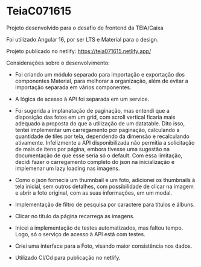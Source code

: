 # TeiaC071615

Projeto desenvolvido para o desafio de frontend da TEIA/Caixa

Foi utilizado Angular 16, por ser LTS e Material para o design.

Projeto publicado no netlify: https://teia071615.netlify.app/

Considerações sobre o desenvolvimento:

- Foi criando um módulo separado para importação e exportação dos componentes Material, para melhorar a organização, além de evitar a importação separada em vários componentes.

- A lógica de acesso à API foi separada em um service.

- Foi sugerida a implanatação de paginação, mas entendi que a disposição das fotos em um grid, com scroll vertical ficaria mais adequado a proposta do que a utilização de um datatable. Dito isso, tentei implementar um carregamento por paginação, calculando a quantidade de tiles por tela, dependendo da dimensão e recalculando ativamente. Infelizmente a API disponibilizada não permitia a solicitação de mais de itens por página, embora tivesse uma sugestão na documentação de que esse seria só o default. Com essa limitação, decidi fazer o carregamento completo do json na inicialização e implemenar um lazy loading nas imagens.

- Como o json fornecia um thumnbail e um foto, adicionei os thumbnails à tela inicial, sem outros detalhes, com possibilidade de clicar na imagem e abrir a foto original, com as suas informações, em um modal.

- Implementação de filtro de pesquisa por caractere para títulos e álbuns.

- Clicar no título da página recarrega as imagens.

- Inicei a implementação de testes automatizados, mas faltou tempo. Logo, só o serviço de acesso à API está com testes.

- Criei uma interface para a Foto, visando maior consistência nos dados.

- Utilizado CI/Cd para publicação no netlify.